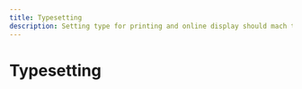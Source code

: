 ```yaml
---
title: Typesetting
description: Setting type for printing and online display should mach the expectations for a user's locale.
---
```


# Typesetting
